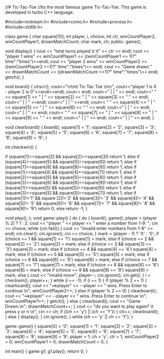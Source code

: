 //# Tic-Tac-Toe
//Its the most famous game Tic-Tac-Toe. This game is developed in turbo C++ language.

#include<iostream.h>
#include<conio.h>
#include<process.h>
#include<stdlib.h>

class game {
char square[10];
int player, i, choice;
int ctr, winCountPlayer2, winCountPlayer1, drawnMatchCount;
char mark, ch;
public:
game();

void display() {
cout << "total turns played \t \t" << ctr << endl;
cout << "player 1 wins" << winCountPlayer1 << ((winCountPlayer1 <= 1)?" time":"times")<<endl;
cout << "player 2 wins" << winCountPlayer2 << ((winCountPlayer2 <=1)?" time":"times")<< endl;
cout << "Game drawn " << drawnMatchCount << ((drawnMatchCount <=1)?" time":"times")<< endl;
getch();
}

void board() {
clrscr();
cout<<"\n\n\t Tic Tac Toe \n\n";
cout<<"player 1 is X - player 2 is 0"<<endl<<endl;
cout<< endl;
cout<<"   |   | " << endl;
cout<<" " << square[1] << " | " << square[2] << " | " << square[3] << " " << endl;
cout<<"   |   | " <<endl;
cout<<"   |   | " <<endl;
cout<< " " << square[4] << " | " << square[5] << " | " << square[6] << " " << endl;
cout<<"   |   | " << endl;
cout<<"   |   | " << endl;
cout<< " " << square[7] << " | " << square[8] << " | " << square[9] << " " << endl;
cout<<"   |   | " << endl;
cout<<"   |   | " << endl;
}

void clearboard() {
board();
square[1] = '1';
square[2] = '2';
square[3] = '3';
square[4] = '4';
square[5] = '5';
square[6] = '6';
square[7] = '7';
square[8] = '8';
square[9] = '9';
}

int checkwin() {

if (square[1]==square[2] && square[2]==square[3])
return 1;
else if (square[4]==square[5] && square[5]==square[6])
return 1;
else if (square[7]==square[8] && square[8]==square[9])
return 1;
else if (square[1]==square[4] && square[4]==square[7])
return 1;
else if (square[2]==square[5] && square[5]==square[8])
return 1;
else if (square[3]==square[6] && square[6]==square[9])
return 1;
else if (square[1]==square[5] && square[5]==square[9])
return 1;
else if (square[3]==square[5] && square[5]==square[7])
return 1;
else if (square[1]!='1' && square [2]!='2' && square[3]!= '3' && square[4]!= '4' && square[5]!= '5' && square[6]!= '6' && square[7]!= '7' && square[8]!= '8' && square[9]!= '9')
return 0;
else
return -1;
}

void play();
};
void game::play() {
do {
do {
board();
game();
player = (player % 2) ? 1 : 2;
cout << "player " << player << " enter a number from 1-9: ";
cin >> choice;
while (cin.fail()) {
cout << "invalid enter numbers from 1-9" << endl;
cin.clear();
cin.ignore();
cin >> choice;
}
mark = (player - 1) ? 'X' : '0';
if (choice == 1 && square[1] == '1')
square[1] = mark;
else if (choice == 2 && square[2] == '2')
square[2] = mark;
else if (choice == 3 && square[3] == '3')
square[3] = mark;
else if (choice == 4 && square[4] == '4')
square[4] = mark;
else if (choice == 5 && square[5] == '5')
square[5] = mark;
else if (choice == 6 && square[6] == '6')
square[6] = mark;
else if (choice == 7 && square[7] == '7')
square[7] = mark;
else if (choice == 8 && square[8] == '8')
square[8] = mark;
else if (choice == 9 && square[9] == '9')
square[9] = mark;
else {
cout << "invalid move";
player--;
cin.ignore();
cin.get();
}
i = checkwin();
player++;
} while (i == -1);
if (i == 1) {
if (player % 2 == 1) {
clearboard();
cout << "==>player" << --player << " wins. Press Enter to continue \n";
winCountPlayer2++;
} else if (player % 2 == 0) {
clearboard();
cout << "==>player" << --player << " wins. Press Enter to continue \n";
winCountPlayer1++;
}
getch();
} else {
clearboard();
cout << "Game Drawn.\n";
drawnMatchCount++;
}
cout << "do you want to play again? \t press y or n \n";
cin >> ch;
if ((ch == 'y') || (ch == 'Y')) {
ctr++;
clearboard();
} else {
display();
}
cin.ignore();
} while (ch == 'y' || ch == 'Y');
}

game::game() {
square[0] = '0';
square[1] = '1'; 
square[2] = '2';
square[3] = '3';
square[4] = '4';
square[5] = '5';
square[6] = '6';
square[7] = '7';
square[8] = '8';
square[9] = '9';
player = 1;
ch = 'y';
ctr = 1;
winCountPlayer2 = 0;
winCountPlayer1 = 0;
drawnMatchCount = 0;
}

int main() {
game g1;
g1.play();
return 0;
}
